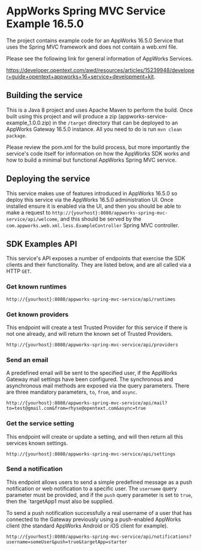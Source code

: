 # AppWorks Spring MVC Service Example 16.5.0

The project contains example code for an AppWorks 16.5.0 Service that uses the
Spring MVC framework and does not contain a web.xml file. 

Please see the following link for general information of AppWorks Services.

https://developer.opentext.com/awd/resources/articles/15239948/developer+guide+opentext+appworks+16+service+development+kit.

## Building the service

This is a Java 8 project and uses Apache Maven to perform the build. Once built using this
project and will produce a zip (appworks-service-example_1.0.0.zip) in the `/target` directory that can be deployed
to an AppWorks Gateway 16.5.0 instance. All you need to do is run `mvn clean package`.

Please review the pom.xml for the build process, but more importantly the service's code itself for information on
how the AppWorks SDK works and how to build a minimal but functional AppWorks Spring MVC service.

## Deploying the service

This service makes use of features introduced in AppWorks 16.5.0 so deploy this service via the AppWorks 16.5.0 
administration UI. Once installed ensure it is enabled via the UI, and then you should be able to make a request 
to `http://{yourhost}:8080/appworks-spring-mvc-service/api/welcome`, and this should be served by the 
`com.appworks.web.xml.less.ExampleController` Spring MVC controller.

## SDK Examples API

This service's API exposes a number of endpoints that exercise the SDK clients and their functionality. They are 
listed below, and are all called via a HTTP `GET`.

### Get known runtimes

`http://{yourhost}:8080/appworks-spring-mvc-service/api/runtimes`

### Get known providers

This endpoint will create a test Trusted Provider for this service if there is not one already, and will return
the known set of Trusted Providers.

`http://{yourhost}:8080/appworks-spring-mvc-service/api/providers`

### Send an email

A predefined email will be sent to the specified user, if the AppWorks Gateway mail settings have been configured. 
The synchronous and asynchronous mail methods are exposed via the query parameters. There are three mandatory
parameters, `to`, `from`, and `async`.

`http://{yourhost}:8080/appworks-spring-mvc-service/api/mail?to=test@gmail.com&from=rhyse@opentext.com&async=true`

### Get the service setting

This endpoint will create or update a setting, and will then return all this services known settings.

`http://{yourhost}:8080/appworks-spring-mvc-service/api/settings`

### Send a notification

This endpoint allows users to send a simple predefined message as a push notification or web notification to
a specific user. The `username` query parameter must be provided, and if the `push` query parameter is set to `true`, 
then the `targetApp1 must also be supplied. 

To send a push notification successfully a real username of a user that has connected to the Gateway previously 
using a push-enabled AppWorks client (the standard AppWorks Android or iOS client for example). 

`http://{yourhost}:8080/appworks-spring-mvc-service/api/notifications?username=someUser&push=true&targetApp=starter` 

